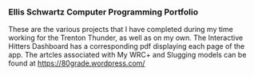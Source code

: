 ### Ellis Schwartz Computer Programming Portfolio
These are the various projects that I have completed during my time working for the Trenton Thunder, as well as on my own. 
The Interactive Hitters Dashboard has a corresponding pdf displaying each page of the app.
The artcles associated with My WRC+ and Slugging models can be found at https://80grade.wordpress.com/
